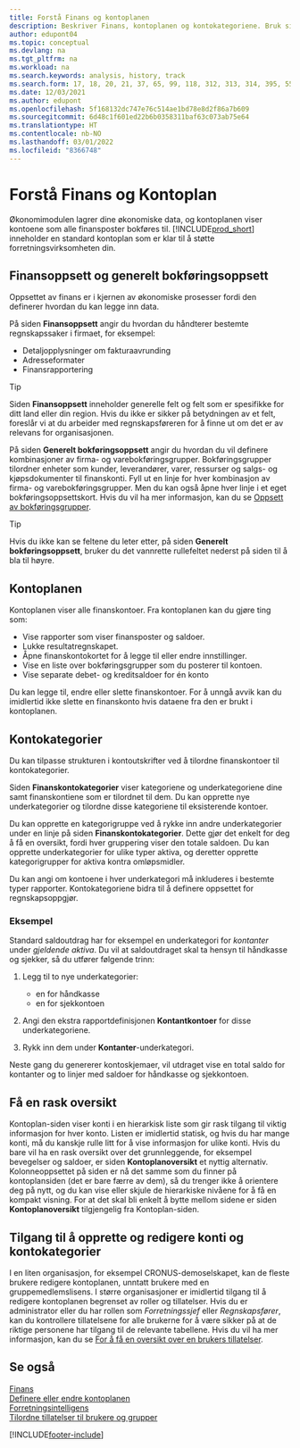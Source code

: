 ```yaml
---
title: Forstå Finans og kontoplanen
description: Beskriver Finans, kontoplanen og kontokategoriene. Bruk siden Finansoppsett til å angi hvordan du håndterer bestemte regnskapssaker i firmaet.
author: edupont04
ms.topic: conceptual
ms.devlang: na
ms.tgt_pltfrm: na
ms.workload: na
ms.search.keywords: analysis, history, track
ms.search.form: 17, 18, 20, 21, 37, 65, 99, 118, 312, 313, 314, 395, 552, 569, 570, 634, 790, 791, 1158
ms.date: 12/03/2021
ms.author: edupont
ms.openlocfilehash: 5f168132dc747e76c514ae1bd78e8d2f86a7b609
ms.sourcegitcommit: 6d48c1f601ed22b6b0358311baf63c073ab75e64
ms.translationtype: HT
ms.contentlocale: nb-NO
ms.lasthandoff: 03/01/2022
ms.locfileid: "8366748"
---
```

# <a name="understanding-the-general-ledger-and-the-chart-of-accounts"></a>Forstå Finans og Kontoplan

Økonomimodulen lagrer dine økonomiske data, og kontoplanen viser kontoene som alle finansposter bokføres til. [!INCLUDE[prod_short](includes/prod_short.md)] inneholder en standard kontoplan som er klar til å støtte forretningsvirksomheten din.

## <a name="general-ledger-setup-and-general-posting-setup"></a>Finansoppsett og generelt bokføringsoppsett

Oppsettet av finans er i kjernen av økonomiske prosesser fordi den definerer hvordan du kan legge inn data.  

På siden **Finansoppsett** angir du hvordan du håndterer bestemte regnskapssaker i firmaet, for eksempel:  

* Detaljopplysninger om fakturaavrunding  
* Adresseformater  
* Finansrapportering  

> [!TIP]
> Siden **Finansoppsett** inneholder generelle felt og felt som er spesifikke for ditt land eller din region. Hvis du ikke er sikker på betydningen av et felt, foreslår vi at du arbeider med regnskapsføreren for å finne ut om det er av relevans for organisasjonen.  

På siden **Generelt bokføringsoppsett** angir du hvordan du vil definere kombinasjoner av firma- og varebokføringsgrupper. Bokføringsgrupper tilordner enheter som kunder, leverandører, varer, ressurser og salgs- og kjøpsdokumenter til finanskonti. Fyll ut en linje for hver kombinasjon av firma- og varebokføringsgrupper. Men du kan også åpne hver linje i et eget bokføringsoppsettskort. Hvis du vil ha mer informasjon, kan du se [Oppsett av bokføringsgrupper](finance-posting-groups.md).  

> [!TIP]
> Hvis du ikke kan se feltene du leter etter, på siden **Generelt bokføringsoppsett**, bruker du det vannrette rullefeltet nederst på siden til å bla til høyre.  

## <a name="the-chart-of-accounts"></a>Kontoplanen

Kontoplanen viser alle finanskontoer. Fra kontoplanen kan du gjøre ting som:  

* Vise rapporter som viser finansposter og saldoer.  
* Lukke resultatregnskapet.  
* Åpne finanskontokortet for å legge til eller endre innstillinger.  
* Vise en liste over bokføringsgrupper som du posterer til kontoen.
* Vise separate debet- og kreditsaldoer for én konto  

Du kan legge til, endre eller slette finanskontoer. For å unngå avvik kan du imidlertid ikke slette en finanskonto hvis dataene fra den er brukt i kontoplanen.  

## <a name="account-categories"></a>Kontokategorier

Du kan tilpasse strukturen i kontoutskrifter ved å tilordne finanskontoer til kontokategorier.  

Siden **Finanskontokategorier** viser kategoriene og underkategoriene dine samt finanskontiene som er tilordnet til dem. Du kan opprette nye underkategorier og tilordne disse kategoriene til eksisterende kontoer.  

Du kan opprette en kategorigruppe ved å rykke inn andre underkategorier under en linje på siden **Finanskontokategorier**. Dette gjør det enkelt for deg å få en oversikt, fordi hver gruppering viser den totale saldoen. Du kan opprette underkategorier for ulike typer aktiva, og deretter opprette kategorigrupper for aktiva kontra omløpsmidler.  

Du kan angi om kontoene i hver underkategori må inkluderes i bestemte typer rapporter. Kontokategoriene bidra til å definere oppsettet for regnskapsoppgjør.  

### <a name="example"></a>Eksempel

Standard saldoutdrag har for eksempel en underkategori for *kontanter* under *gjeldende aktiva*. Du vil at saldoutdraget skal ta hensyn til håndkasse og sjekker, så du utfører følgende trinn:  

1. Legg til to nye underkategorier:

    * en for håndkasse  
    * en for sjekkontoen  
2. Angi den ekstra rapportdefinisjonen **Kontantkontoer** for disse underkategoriene.  
3. Rykk inn dem under **Kontanter**-underkategori.  

Neste gang du genererer kontoskjemaer, vil utdraget vise en total saldo for kontanter og to linjer med saldoer for håndkasse og sjekkontoen.  

## <a name="getting-a-quick-overview"></a>Få en rask oversikt

Kontoplan-siden viser konti i en hierarkisk liste som gir rask tilgang til viktig informasjon for hver konto. Listen er imidlertid statisk, og hvis du har mange konti, må du kanskje rulle litt for å vise informasjon for ulike konti. Hvis du bare vil ha en rask oversikt over det grunnleggende, for eksempel bevegelser og saldoer, er siden **Kontoplanoversikt** et nyttig alternativ. Kolonneoppsettet på siden er nå det samme som du finner på kontoplansiden (det er bare færre av dem), så du trenger ikke å orientere deg på nytt, og du kan vise eller skjule de hierarkiske nivåene for å få en kompakt visning. For at det skal bli enkelt å bytte mellom sidene er siden **Kontoplanoversikt** tilgjengelig fra Kontoplan-siden.

## <a name="access-to-create-and-edit-accounts-and-account-categories"></a>Tilgang til å opprette og redigere konti og kontokategorier

I en liten organisasjon, for eksempel CRONUS-demoselskapet, kan de fleste brukere redigere kontoplanen, unntatt brukere med en gruppemedlemslisens. I større organisasjoner er imidlertid tilgang til å redigere kontoplanen begrenset av roller og tillatelser. Hvis du er administrator eller du har rollen som *Forretningssjef* eller *Regnskapsfører*, kan du kontrollere tillatelsene for alle brukerne for å være sikker på at de riktige personene har tilgang til de relevante tabellene. Hvis du vil ha mer informasjon, kan du se [For å få en oversikt over en brukers tillatelser](ui-define-granular-permissions.md#to-get-an-overview-of-a-users-permissions).  

## <a name="see-also"></a>Se også

[Finans](finance.md)  
[Definere eller endre kontoplanen](finance-setup-chart-accounts.md)  
[Forretningsintelligens](bi.md)  
[Tilordne tillatelser til brukere og grupper](ui-define-granular-permissions.md)  


[!INCLUDE[footer-include](includes/footer-banner.md)]

